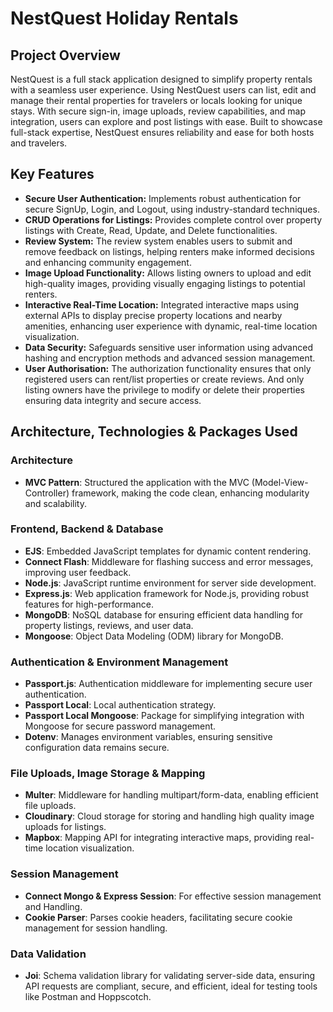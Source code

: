 # NestQuest Holiday Rentals

## Project Overview

NestQuest is a full stack application designed to simplify property rentals with a seamless user experience. Using NestQuest users can list, edit and manage their rental properties for travelers or locals looking for unique stays. With secure sign-in, image uploads, review capabilities, and map integration, users can explore and post listings with ease. Built to showcase full-stack expertise, NestQuest ensures reliability and ease for both hosts and travelers.

## Key Features

- **Secure User Authentication:** Implements robust authentication for secure SignUp, Login, and Logout, using industry-standard techniques.
- **CRUD Operations for Listings:** Provides complete control over property listings with Create, Read, Update, and Delete functionalities.
- **Review System:** The review system enables users to submit and remove feedback on listings, helping renters make informed decisions and enhancing community engagement.
- **Image Upload Functionality:** Allows listing owners to upload and edit high-quality images, providing visually engaging listings to potential renters.
- **Interactive Real-Time Location:** Integrated interactive maps using external APIs to display precise property locations and nearby amenities, enhancing user experience with dynamic, real-time location visualization.
- **Data Security:** Safeguards sensitive user information using advanced hashing and encryption methods and advanced session management.
- **User Authorisation:** The authorization functionality ensures that only registered users can rent/list properties or create reviews. And only listing owners have the privilege to modify or delete their properties ensuring data integrity and secure access.

## Architecture, Technologies & Packages Used

### Architecture

- **MVC Pattern**: Structured the application with the MVC (Model-View-Controller) framework, making the code clean, enhancing modularity and scalability.

### Frontend, Backend & Database

- **EJS**: Embedded JavaScript templates for dynamic content rendering.
- **Connect Flash**: Middleware for flashing success and error messages, improving user feedback.
- **Node.js**: JavaScript runtime environment for server side development.
- **Express.js**: Web application framework for Node.js, providing robust features for high-performance.
- **MongoDB**: NoSQL database for ensuring efficient data handling for property listings, reviews, and user data.
- **Mongoose**: Object Data Modeling (ODM) library for MongoDB.

### Authentication & Environment Management

- **Passport.js**: Authentication middleware for implementing secure user authentication.
- **Passport Local**: Local authentication strategy.
- **Passport Local Mongoose**: Package for simplifying integration with Mongoose for secure password management.
- **Dotenv**: Manages environment variables, ensuring sensitive configuration data remains secure.

### File Uploads, Image Storage & Mapping

- **Multer**: Middleware for handling multipart/form-data, enabling efficient file uploads.
- **Cloudinary**: Cloud storage for storing and handling high quality image uploads for listings.
- **Mapbox**: Mapping API for integrating interactive maps, providing real-time location visualization.

### Session Management

- **Connect Mongo & Express Session**: For effective session management and Handling.
- **Cookie Parser**: Parses cookie headers, facilitating secure cookie management for session handling.

### Data Validation

- **Joi**: Schema validation library for validating server-side data, ensuring API requests are compliant, secure, and efficient, ideal for testing tools like Postman and Hoppscotch.
